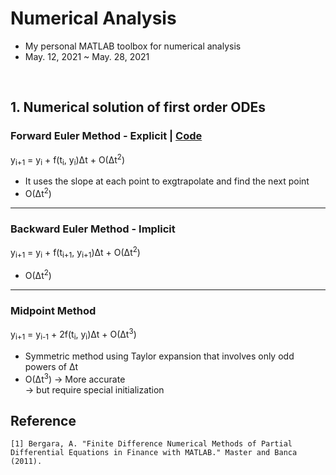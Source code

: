 # Numerical Analysis
- My personal MATLAB toolbox for numerical analysis
- May. 12, 2021 ~ May. 28, 2021

&nbsp;
&nbsp;
&nbsp;

## 1. Numerical solution of first order ODEs
### Forward Euler Method - Explicit | [Code](https://github.com/OH-Seoyoung/Numerical_Analysis/blob/master/Numerical_solution_of_ODEs/Forward_Euler_Method.m)
y<sub>i+1</sub> = y<sub>i</sub> + f(t<sub>i</sub>, y<sub>i</sub>)&Delta;t + O(&Delta;t<sup>2</sup>) 
- It uses the slope at each point to exgtrapolate and find the next point  
- O(&Delta;t<sup>2</sup>)
--------------------
### Backward Euler Method - Implicit
y<sub>i+1</sub> = y<sub>i</sub> + f(t<sub>i+1</sub>, y<sub>i+1</sub>)&Delta;t + O(&Delta;t<sup>2</sup>)  
- O(&Delta;t<sup>2</sup>)
----------------------
### Midpoint Method
y<sub>i+1</sub> = y<sub>i-1</sub> + 2f(t<sub>i</sub>, y<sub>i</sub>)&Delta;t + O(&Delta;t<sup>3</sup>)  
- Symmetric method using Taylor expansion that involves only odd powers of &Delta;t
- O(&Delta;t<sup>3</sup>) -> More accurate  
-> but require special initialization

## Reference
```
[1] Bergara, A. "Finite Difference Numerical Methods of Partial Differential Equations in Finance with MATLAB." Master and Banca (2011).
```

